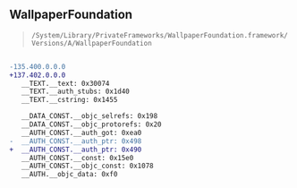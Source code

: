 ## WallpaperFoundation

> `/System/Library/PrivateFrameworks/WallpaperFoundation.framework/Versions/A/WallpaperFoundation`

```diff

-135.400.0.0.0
+137.402.0.0.0
   __TEXT.__text: 0x30074
   __TEXT.__auth_stubs: 0x1d40
   __TEXT.__cstring: 0x1455

   __DATA_CONST.__objc_selrefs: 0x198
   __DATA_CONST.__objc_protorefs: 0x20
   __AUTH_CONST.__auth_got: 0xea0
-  __AUTH_CONST.__auth_ptr: 0x498
+  __AUTH_CONST.__auth_ptr: 0x490
   __AUTH_CONST.__const: 0x15e0
   __AUTH_CONST.__objc_const: 0x1078
   __AUTH.__objc_data: 0xf0

```

